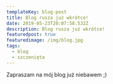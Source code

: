 ```yaml
---
templateKey: blog-post
title: Blog rusza już wkrótce!
date: 2019-05-23T20:07:58.532Z
description: Blog rusza już wkrótce!
featuredpost: true
featuredimage: /img/blog.jpg
tags:
  - blog
  - szczenięta
---
```

Zapraszam na mój blog już niebawem ;)

